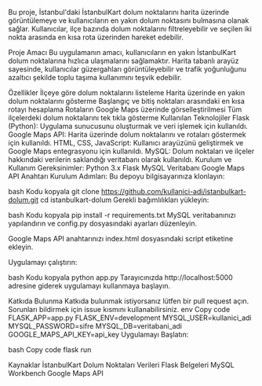 Bu proje, İstanbul'daki İstanbulKart dolum noktalarını harita üzerinde görüntülemeye ve kullanıcıların en yakın dolum noktasını bulmasına olanak sağlar. Kullanıcılar, ilçe bazında dolum noktalarını filtreleyebilir ve seçilen iki nokta arasında en kısa rota üzerinden hareket edebilir.

Proje Amacı
Bu uygulamanın amacı, kullanıcıların en yakın İstanbulKart dolum noktalarına hızlıca ulaşmalarını sağlamaktır. Harita tabanlı arayüz sayesinde, kullanıcılar güzergahları görüntüleyebilir ve trafik yoğunluğunu azaltıcı şekilde toplu taşıma kullanımını teşvik edebilir.

Özellikler
İlçeye göre dolum noktalarını listeleme
Harita üzerinde en yakın dolum noktalarını gösterme
Başlangıç ve bitiş noktaları arasındaki en kısa rotayı hesaplama
Rotaların Google Maps üzerinde görselleştirilmesi
Tüm ilçelerdeki dolum noktalarını tek tıkla gösterme
Kullanılan Teknolojiler
Flask (Python): Uygulama sunucusunu oluşturmak ve veri işlemek için kullanıldı.
Google Maps API: Harita üzerinde dolum noktalarını ve rotaları göstermek için kullanıldı.
HTML, CSS, JavaScript: Kullanıcı arayüzünü geliştirmek ve Google Maps entegrasyonu için kullanıldı.
MySQL: Dolum noktaları ve ilçeler hakkındaki verilerin saklandığı veritabanı olarak kullanıldı.
Kurulum ve Kullanım
Gereksinimler:
Python 3.x
Flask
MySQL Veritabanı
Google Maps API Anahtarı
Kurulum Adımları:
Bu depoyu bilgisayarınıza klonlayın:

bash
Kodu kopyala
git clone https://github.com/kullanici-adi/istanbulkart-dolum.git
cd istanbulkart-dolum
Gerekli bağımlılıkları yükleyin:

bash
Kodu kopyala
pip install -r requirements.txt
MySQL veritabanınızı yapılandırın ve config.py dosyasındaki ayarları düzenleyin.

Google Maps API anahtarınızı index.html dosyasındaki script etiketine ekleyin.

Uygulamayı çalıştırın:

bash
Kodu kopyala
python app.py
Tarayıcınızda http://localhost:5000 adresine giderek uygulamayı kullanmaya başlayın.

Katkıda Bulunma
Katkıda bulunmak istiyorsanız lütfen bir pull request açın. Sorunları bildirmek için issue kısmını kullanabilirsiniz.
env
Copy code
FLASK_APP=app.py
FLASK_ENV=development
MYSQL_USER=kullanici_adi
MYSQL_PASSWORD=sifre
MYSQL_DB=veritabani_adi
GOOGLE_MAPS_API_KEY=api_key
Uygulamayı Başlatın:

bash
Copy code
flask run

Kaynaklar
İstanbulKart Dolum Noktaları Verileri
Flask Belgeleri
MySQL Workbench
Google Maps API

